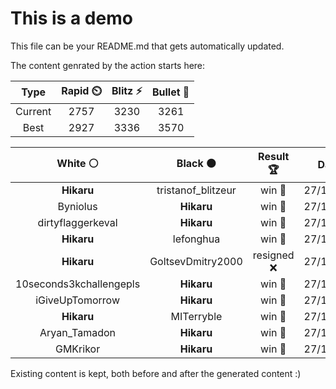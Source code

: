 # This is a demo

This file can be your README.md that gets automatically updated.

The content genrated by the action starts here:

<!--START_SECTION:chessStats-->
<!-- Automatically generated with https://github.com/Balastrong/chess-stats-action -->

| Type | Rapid ⏲️ | Blitz ⚡ | Bullet 🔫 |
|:---:|:---:|:---:|:---:|
| Current | 2757 | 3230 | 3261 |
| Best | 2927 | 3336 | 3570 |

| White ⚪ | Black ⚫ | Result 🏆 | Date 📅 | Position 🗺️ | Type 🕕 |
|:---:|:---:|:---:|:---:|:---:|:---:|
| **Hikaru** | tristanof_blitzeur | win 🥇 | 27/12/2023 | <a href="http://www.ee.unb.ca/cgi-bin/tervo/fen.pl?select=8/4Q1kp/4Ppp1/2p5/5B2/Pq1P3K/1r5P/8 b - -">Link</a> | Blitz |
| Byniolus | **Hikaru** | win 🥇 | 27/12/2023 | <a href="http://www.ee.unb.ca/cgi-bin/tervo/fen.pl?select=8/5R2/6P1/2k3NK/8/8/8/6r1 w - -">Link</a> | Blitz |
| dirtyflaggerkeval | **Hikaru** | win 🥇 | 27/12/2023 | <a href="http://www.ee.unb.ca/cgi-bin/tervo/fen.pl?select=8/8/8/p3b1k1/P2n3p/1PK2p1B/8/8 w - -">Link</a> | Blitz |
| **Hikaru** | lefonghua | win 🥇 | 27/12/2023 | <a href="http://www.ee.unb.ca/cgi-bin/tervo/fen.pl?select=6k1/p6p/6p1/3b4/3p4/1P1P1N2/P5PP/6K1 b - -">Link</a> | Blitz |
| **Hikaru** | GoltsevDmitry2000 | resigned ❌ | 27/12/2023 | <a href="http://www.ee.unb.ca/cgi-bin/tervo/fen.pl?select=6k1/5p2/p7/5npp/1P3b2/2p2P1P/5K2/R7 w - -">Link</a> | Blitz |
| 10seconds3kchallengepls | **Hikaru** | win 🥇 | 27/12/2023 | <a href="http://www.ee.unb.ca/cgi-bin/tervo/fen.pl?select=2r3k1/3n1p1p/4p1pP/p2pP1b1/P1qP1NP1/8/2NQ1P2/1rBK3R w - -">Link</a> | Blitz |
| iGiveUpTomorrow | **Hikaru** | win 🥇 | 27/12/2023 | <a href="http://www.ee.unb.ca/cgi-bin/tervo/fen.pl?select=8/1p6/p5k1/4b1P1/P5P1/3R3K/3Br3/8 w - -">Link</a> | Blitz |
| **Hikaru** | MITerryble | win 🥇 | 27/12/2023 | <a href="http://www.ee.unb.ca/cgi-bin/tervo/fen.pl?select=2r2r2/pp3pkq/5R1p/2P1p1p1/1P2Rn2/4N3/PBQ2PPP/6K1 b - -">Link</a> | Blitz |
| Aryan_Tamadon | **Hikaru** | win 🥇 | 27/12/2023 | <a href="http://www.ee.unb.ca/cgi-bin/tervo/fen.pl?select=r1r3k1/pp3pb1/6pp/1P1bp3/1B5P/P3p1Pq/1Q3P2/1NR2RK1 w - -">Link</a> | Blitz |
| GMKrikor | **Hikaru** | win 🥇 | 27/12/2023 | <a href="http://www.ee.unb.ca/cgi-bin/tervo/fen.pl?select=8/1p4k1/8/7p/3n3P/PpNNr1PK/8/8 w - -">Link</a> | Blitz |

<!--END_SECTION:chessStats-->

Existing content is kept, both before and after the generated content :)
